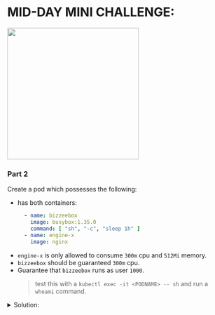# MID-DAY MINI CHALLENGE:
<img src="https://media.slid.es/uploads/730082/images/5298631/k8s-meme.jpg" width="300"/>

<!--
### Part 1
Find which pod in your cluster is consuming the most resources. Output the results of kubectl describe to a file named hogpod.txt

EX:
`kubectl describe PODNAME -n NAMESPACE > ~/hogpod.txt`
-->

### Part 2
Create a pod which possesses the following:

- has both containers:
  ```yaml
    - name: bizzeebox
      image: busybox:1.35.0
      command: [ "sh", "-c", "sleep 1h" ]
    - name: engine-x
      image: nginx
  ```
- `engine-x` is only allowed to consume `300m` cpu and `512Mi` memory.
- `bizzeebox` should be guaranteed `300m` cpu.
- Guarantee that `bizzeebox` runs as user `1000`.
  > test this with a `kubectl exec -it <PODNAME> -- sh` and run a `whoami` command.

<details>
<summary>Solution:</summary>

```yaml
apiVersion: v1
kind: Pod
metadata:
  name: midday-challenge
spec:
  containers:
  - name: bizzeebox
    image: busybox:1.35.0
    command: [ "sh", "-c", "sleep 1h" ]
    resources:
      requests:
        cpu: 300m
    securityContext:
      runAsUser: 1000
  - name: engine-x
    image: nginx
    resources:
      limits:
        cpu: 300m
        memory: 512Mi
```
</details>
